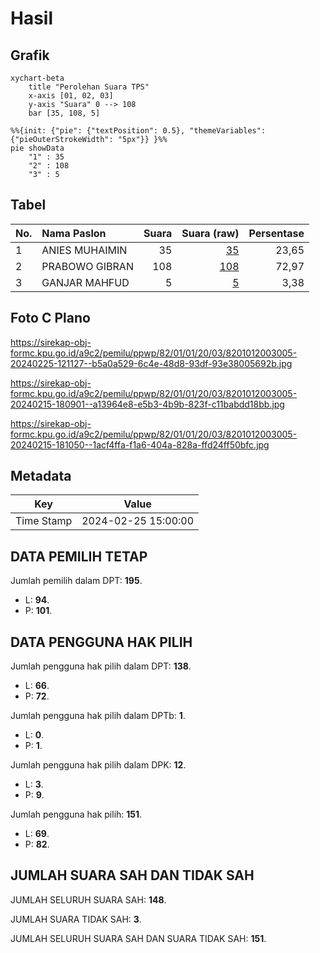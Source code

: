 # Hasil

## Grafik

```mermaid
xychart-beta
    title "Perolehan Suara TPS"
    x-axis [01, 02, 03]
    y-axis "Suara" 0 --> 108
    bar [35, 108, 5]
```

```mermaid
%%{init: {"pie": {"textPosition": 0.5}, "themeVariables": {"pieOuterStrokeWidth": "5px"}} }%%
pie showData
    "1" : 35
    "2" : 108
    "3" : 5
```

## Tabel

| No. | Nama Paslon    | Suara | Suara (raw) | Persentase |
|:--- |:-------------- | -----:| -----------:| ----------:|
| 1   | ANIES MUHAIMIN | 35    | [35][p-1]   | 23,65      |
| 2   | PRABOWO GIBRAN | 108   | [108][p-2]  | 72,97      |
| 3   | GANJAR MAHFUD  | 5     | [5][p-3]    | 3,38       |


[p-1]: https://github.com/gigit-pemilu/pemilu-2024-82-maluku-utara/blob/main/pilpres/hitung-suara/sub/82-maluku-utara/sub/01-halmahera-barat/sub/01-jailolo/sub/2003-jalan-baru/sub/005-tps/sub/paslon-1.txt
[p-2]: https://github.com/gigit-pemilu/pemilu-2024-82-maluku-utara/blob/main/pilpres/hitung-suara/sub/82-maluku-utara/sub/01-halmahera-barat/sub/01-jailolo/sub/2003-jalan-baru/sub/005-tps/sub/paslon-2.txt
[p-3]: https://github.com/gigit-pemilu/pemilu-2024-82-maluku-utara/blob/main/pilpres/hitung-suara/sub/82-maluku-utara/sub/01-halmahera-barat/sub/01-jailolo/sub/2003-jalan-baru/sub/005-tps/sub/paslon-3.txt

## Foto C Plano

https://sirekap-obj-formc.kpu.go.id/a9c2/pemilu/ppwp/82/01/01/20/03/8201012003005-20240225-121127--b5a0a529-6c4e-48d8-93df-93e38005692b.jpg

https://sirekap-obj-formc.kpu.go.id/a9c2/pemilu/ppwp/82/01/01/20/03/8201012003005-20240215-180901--a13964e8-e5b3-4b9b-823f-c11babdd18bb.jpg

https://sirekap-obj-formc.kpu.go.id/a9c2/pemilu/ppwp/82/01/01/20/03/8201012003005-20240215-181050--1acf4ffa-f1a6-404a-828a-ffd24ff50bfc.jpg


## Metadata

| Key        | Value               |
| ---------- | ------------------- |
| Time Stamp | 2024-02-25 15:00:00 |


## DATA PEMILIH TETAP

Jumlah pemilih dalam DPT: **195**.
 * L: **94**.
 * P: **101**.

## DATA PENGGUNA HAK PILIH

Jumlah pengguna hak pilih dalam DPT: **138**.
 * L: **66**.
 * P: **72**.

Jumlah pengguna hak pilih dalam DPTb: **1**.
 * L: **0**.
 * P: **1**.

Jumlah pengguna hak pilih dalam DPK: **12**.
 * L: **3**.
 * P: **9**.

Jumlah pengguna hak pilih: **151**.
 * L: **69**.
 * P: **82**.

## JUMLAH SUARA SAH DAN TIDAK SAH

JUMLAH SELURUH SUARA SAH: **148**.

JUMLAH SUARA TIDAK SAH: **3**.

JUMLAH SELURUH SUARA SAH DAN SUARA TIDAK SAH: **151**.


